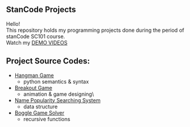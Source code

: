## StanCode Projects
Hello!\
This repository holds my programming projects done during the period of stanCode SC101 course.\
Watch my [DEMO VIDEOS](https://www.youtube.com/playlist?app=desktop&list=PL6FWNwNPGCE56gP3lxhYPLoUbqE_unUiP)

## Project Source Codes:
* [Hangman Game]()
  * python semantics & syntax
* [Breakout Game](https://github.com/jeff91734/MyStanCodeProjects/blob/main/S101_projects/break_out_game/breakout.py)
  * animation & game designing\
* [Name Popularity Searching System]()
  * data structure
* [Boggle Game Solver](https://github.com/jeff91734/MyStanCodeProjects/blob/main/S101_projects/boggle_game/boggle.py)
  * recursive functions

